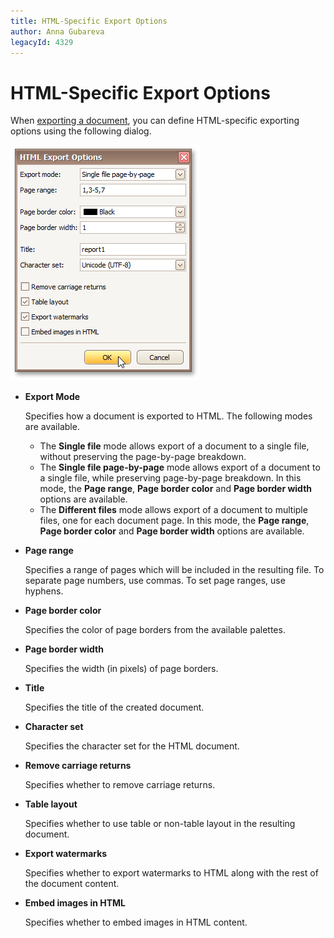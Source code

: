 ```yaml
---
title: HTML-Specific Export Options
author: Anna Gubareva
legacyId: 4329
---
```

# HTML-Specific Export Options
When [exporting a document](exporting-from-print-preview.md), you can define HTML-specific exporting options using the following dialog.

![previewExportOptionsHTM](../../../../images/img7334.png)
* **Export Mode**
	
	Specifies how a document is exported to HTML. The following modes are available.
	* The **Single file** mode allows export of a document to a single file, without preserving the page-by-page breakdown.
	* The **Single file page-by-page** mode allows export of a document to a single file, while preserving page-by-page breakdown. In this mode, the **Page range**, **Page border color** and **Page border width** options are available.
	* The **Different files** mode allows export of a document to multiple files, one for each document page. In this mode, the **Page range**, **Page border color** and **Page border width** options are available.
* **Page range**
	
	Specifies a range of pages which will be included in the resulting file. To separate page numbers, use commas. To set page ranges, use hyphens.
* **Page border color**
	
	Specifies the color of page borders from the available palettes.
* **Page border width**
	
	Specifies the width (in pixels) of page borders.
* **Title**
	
	Specifies the title of the created document.
* **Character set**
	
	Specifies the character set for the HTML document.
* **Remove carriage returns**
	
	Specifies whether to remove carriage returns.
* **Table layout**
	
	Specifies whether to use table or non-table layout in the resulting document.
* **Export watermarks**
	
	Specifies whether to export watermarks to HTML along with the rest of the document content.
* **Embed images in HTML**
	
	Specifies whether to embed images in HTML content.